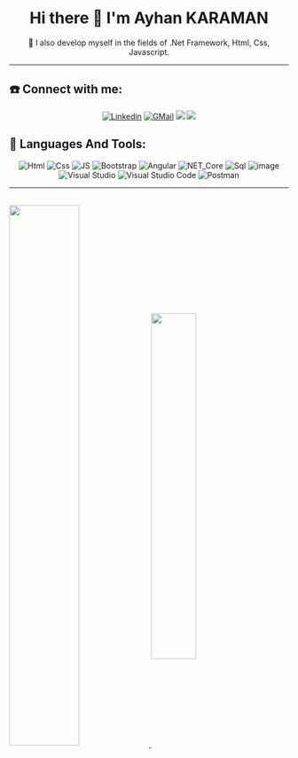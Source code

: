 
<h1 align="center">Hi there 👋  I'm Ayhan KARAMAN</h1>
<p align="center">
👀  I also develop myself in the fields of .Net Framework, Html, Css, Javascript.
</p>
<hr>

 ## ☎️   Connect with me:
 <div align="center">
  
 [![Linkedin](https://img.shields.io/badge/LINKEDIN-0A66C2?style=for-the-badge&logo=LinkedIn&logoColor=white)](https://www.linkedin.com/in/ayhan-karaman)
 [![GMail](https://img.shields.io/badge/TWITTER-1DA1F2?style=for-the-badge&logo=Twitter&logoColor=white)](https://twitter.com/GRSAYHAN)
 <a href="mailto:ayhan28ak@gmail.com"><img src="https://img.shields.io/badge/GMAIL-EA4335?style=for-the-badge&logo=Gmail&logoColor=white"></a>
 <a href="mailto:Ayhan28.ak@outlook.com.tr"><img src="https://img.shields.io/badge/OUTLOOK-0078D4?style=for-the-badge&logo=MicrosoftOutlook&logoColor=white"></a>
</div>

## 🎷 Languages And Tools:
<div align="center">
  
![Html](https://user-images.githubusercontent.com/68536015/166105808-e436b707-17ee-4457-8f3c-0106777edaeb.png)
![Css](https://user-images.githubusercontent.com/68536015/166105825-4e43c824-d5b0-4368-bd80-e8832aa816c2.png)
![JS](https://user-images.githubusercontent.com/68536015/166105776-6afc9d5f-c250-4df3-ade2-26152353fae0.png)
![Bootstrap](https://user-images.githubusercontent.com/68536015/166107458-eff78ac9-213d-47e5-88a1-f70257442490.png)
![Angular](https://user-images.githubusercontent.com/68536015/166107528-a8db2322-e217-4c00-af53-5e6be6a31cd7.png)
![NET_Core](https://user-images.githubusercontent.com/68536015/166105629-e97d621a-dd2d-46f8-8d42-1f7791790142.png)
![Sql](https://user-images.githubusercontent.com/68536015/166105921-36b183b9-319c-4f9f-9e17-7a52e60e4831.png)
![image](https://user-images.githubusercontent.com/68536015/166107963-a3f786ac-1288-497e-a7cc-70b70da58459.png)
![Visual Studio](https://user-images.githubusercontent.com/68536015/166107076-8b4a2249-8561-4586-b18a-ae0553f9798d.png)
![Visual Studio Code](https://user-images.githubusercontent.com/68536015/166107279-dff11890-20d0-45c0-b8ac-610f52a1b3b5.png)
![Postman](https://user-images.githubusercontent.com/68536015/166107744-91966457-9f9f-4ea4-bf43-c4ef8a09371b.png)

</div>
<hr/><br/>



<a href="https://github.com/Ayhan2860">
  <!-- Change the `github-readme-stats.anuraghazra1.vercel.app` to `github-readme-stats.vercel.app`  -->
  <img align="center"  width="50%" align="left"  src="https://github-readme-stats.vercel.app/api?username=ayhan2860&repo=github-readme-stats&theme=material-palenight" />
</a>   
<a href="https://ayhan2860.github.io/">
  <!-- Change the `github-readme-stats.anuraghazra1.vercel.app` to `github-readme-stats.vercel.app`  -->
  <img align="center" width="40%"  src="https://github-readme-stats.vercel.app/api/top-langs/?username=ayhan2860&repo=ayhan2860.github.io&layout=compact&theme=material-palenight" />
</a>


<!--![snake gif](https://github.com/Ayhan2860/Ayhan2860/blob/output/github-contribution-grid-snake.gif)-->



